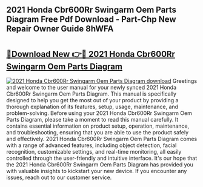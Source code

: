 ## 2021 Honda Cbr600Rr Swingarm Oem Parts Diagram Free Pdf Download - Part-Chp New Repair Owner Guide 8hWFA

# <h2><a href="http://dfk24x.blite.top/?on=2021+Honda+Cbr600Rr+Swingarm+Oem+Parts+Diagram">🔗Download New 👉🔴 2021 Honda Cbr600Rr Swingarm Oem Parts Diagram</a></h2>

[![2021 Honda Cbr600Rr Swingarm Oem Parts Diagram download](https://i.imgur.com/lujVjoI.png)](http://dfk24x.blite.top/?on=2021+Honda+Cbr600Rr+Swingarm+Oem+Parts+Diagram)
Greetings and welcome to the user manual for your newly synced 2021 Honda Cbr600Rr Swingarm Oem Parts Diagram. This manual is specifically designed to help you get the most out of your product by providing a thorough explanation of its features, setup, usage, maintenance, and problem-solving. Before using your 2021 Honda Cbr600Rr Swingarm Oem Parts Diagram, please take a moment to read this manual carefully. It contains essential information on product setup, operation, maintenance, and troubleshooting, ensuring that you are able to use the product safely and effectively. 2021 Honda Cbr600Rr Swingarm Oem Parts Diagram comes with a range of advanced features, including object detection, facial recognition, customizable settings, and real-time monitoring, all easily controlled through the user-friendly and intuitive interface. It's our hope that the 2021 Honda Cbr600Rr Swingarm Oem Parts Diagram has provided you with valuable insights to kickstart your new device. If you encounter any issues, reach out to our customer service.

